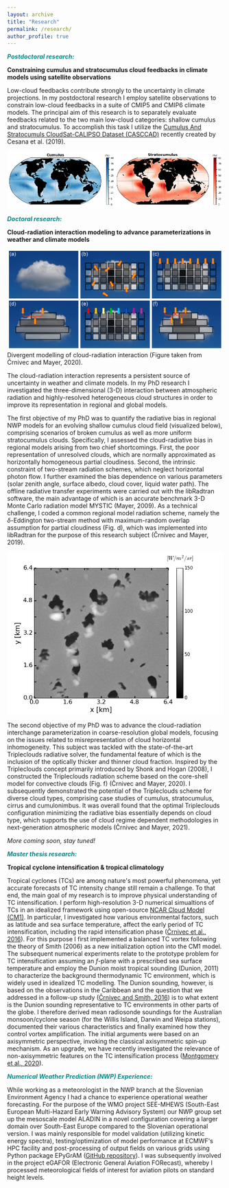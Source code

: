 ```yaml
---
layout: archive
title: "Research"
permalink: /research/
author_profile: true
---
```


<font color="DarkCyan"><b><i>Postdoctoral research:</i></b></font>

**Constraining cumulus and stratocumulus cloud feedbacks in climate models using satellite observations** 

Low-cloud feedbacks contribute strongly to the uncertainty in climate projections. In my postdoctoral research I employ satellite observations to constrain low-cloud feedbacks in a suite of CMIP5 and CMIP6 climate models. The principal aim of this research is to separately evaluate feedbacks related to the two main low-cloud categories: shallow cumulus and stratocumulus. To accomplish this task I utilize the [Cumulus And Stratocumuls CloudSat-CALIPSO Dataset (CASCCAD)](https://data.giss.nasa.gov/clouds/casccad/) recently created by Cesana et al. (2019).<br/> 

![CASCCAD](/images/figNCrnivec_CASCCAD_CuSc_global.png)

<font color="DarkCyan"><b><i>Doctoral research:</i></b></font>

**Cloud-radiation interaction modeling to advance parameterizations in weather and climate models**<br/> 

![Cloud-radiation interaction modeling](/images/acp-2020-Fig1-web_CrnivecMayer.png)
Divergent modelling of cloud-radiation interaction (Figure taken from Črnivec and Mayer, 2020).

The cloud-radiation interaction represents a persistent source of uncertainty in weather and climate models. In my PhD research I investigated the three-dimensional (3-D) interaction between atmospheric radiation and highly-resolved heterogeneous cloud structures in order to improve its representation in regional and global models.

The first objective of my PhD was to quantify the radiative bias in regional NWP models for an evolving shallow cumulus cloud field (visualized below), comprising scenarios of broken cumulus as well as more uniform stratocumulus clouds. 
Specifically, I assessed the cloud-radiative bias in regional models arising from two chief shortcomings.
First, the poor representation of unresolved clouds, which are normally approximated as horizontally homogeneous partial cloudiness. 
Second, the intrinsic constraint of two-stream radiation schemes, which neglect horizontal photon flow. 
I further examined the bias dependence on various parameters (solar zenith angle, surface albedo, cloud cover, liquid water path). The offline radiative transfer experiments were carried out with the libRadtran software, the main advantage of which is an accurate benchmark 3-D Monte Carlo radiation model MYSTIC (Mayer, 2009). As a technical challenge, I coded a common regional model radiation scheme, namely the $\delta$-Eddington two-stream method with maximum-random overlap assumption for partial cloudiness (Fig. d), which was implemented into libRadtran for the purpose of this research subject (Črnivec and Mayer, 2019). 

![Shallow cumulus - MYSTIC visualization](/images/cumulus_UCLA-LES_MYSTICvis_Crnivec.gif)

The second objective of my PhD was to advance the cloud-radiation interchange parameterization in coarse-resolution global models, focusing on the issues related to misrepresentation of cloud horizontal inhomogeneity. This subject was tackled with the state-of-the-art Tripleclouds radiative solver, the fundamental feature of which is the inclusion of the optically thicker and thinner cloud fraction. Inspired by the Tripleclouds concept primarily introduced by Shonk and Hogan (2008), I constructed the Tripleclouds radiation scheme based on the core-shell model for convective clouds (Fig. f) (Črnivec and Mayer, 2020). I subsequently demonstrated the potential of the Tripleclouds scheme for diverse cloud types, comprising case studies of cumulus, stratocumulus, cirrus and cumulonimbus. It was overall found that the optimal Tripleclouds configuration minimizing the radiative bias essentially depends on cloud type, which supports the use of cloud regime dependent methodologies in next-generation atmospheric models (Črnivec and Mayer, 2021).

_More coming soon, stay tuned!_

<font color="DarkCyan"><b><i>Master thesis research:</i></b></font>

**Tropical cyclone intensification & tropical climatology**

Tropical cyclones (TCs) are among nature's most powerful phenomena, yet accurate forecasts of TC intensity change still remain a challenge. To that end, the main goal of my research is to improve physical understanding of TC intensification. I perform high-resolution 3-D numerical simualtions of TCs in an idealized framework using open-source [NCAR Cloud Model (CM1)](http://www2.mmm.ucar.edu/people/bryan/cm1/). 
In particular, I investigated how various environmental factors, such as latitude and sea surface temperature, affect the early period of TC intensification, including the rapid intensification phase ([Črnivec et al., 2016](https://rmets.onlinelibrary.wiley.com/doi/abs/10.1002/qj.2752)). For this purpose I first implemented a balanced TC vortex following the theory of Smith (2006) as a new initialization option into the CM1 model. The subsequent numerical experiments relate to the prototype problem for TC intensification assuming an <em>f</em>-plane with a prescribed sea surface temperature and employ the Dunion moist tropical sounding (Dunion, 2011) to characterize the background thermodynamic TC environment, which is widely used in idealized TC modelling. 
The Dunion sounding, however, is based on the observations in the Caribbean and the question that we addressed in a follow-up study ([Črnivec and Smith, 2016](https://rmets.onlinelibrary.wiley.com/doi/abs/10.1002/joc.4687)) is to what extent is the Dunion sounding representative to TC environments in other parts of the globe. I therefore derived mean radiosonde soundings for the Australian monsoon/cyclone season (for the Willis Island, Darwin and Weipa stations), documented their various characteristics and finally examined how they control vortex amplification. 
The initial arguments were based on an axisymmetric perspective, invoking the classical axisymmetric spin‐up mechanism. As an upgrade, we have recently investigated the relevance of non-axisymmetric features on the TC intensification process ([Montgomery et al., 2020](https://rmets.onlinelibrary.wiley.com/doi/10.1002/qj.3837)).


<font color="DarkCyan"><b><i>Numerical Weather Prediction (NWP) Experience:</i></b></font>

While working as a meteorologist in the NWP branch at the Slovenian Environment Agency I had a chance to experience operational weather forecasting. For the purpose of the WMO project SEE-MHEWS (South-East European Multi-Hazard Early Warning Advisory System) our NWP group set up the mesoscale model ALADIN in a novel configuration covering a larger domain over South-East Europe compared to the Slovenian operational version. I was mainly responsible for model validation (utilizing kinetic energy spectra), testing/optimization of model performance at ECMWF's HPC facility and post-processing of output fields on various grids using Python package EPyGrAM ([GitHub repository](https://github.com/NinaCrnivec/epygram_postprocessing)). I was subsequently involved in the project eGAFOR (Electronic General Aviation FORecast), whereby I processed meteorological fields of interest for aviation pilots on standard height levels.



